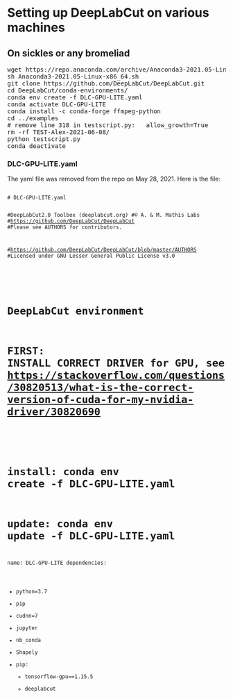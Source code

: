 # Setting up DeepLabCut on various machines


## On sickles or any bromeliad

<pre>
wget https://repo.anaconda.com/archive/Anaconda3-2021.05-Linux-x86_64.sh
sh Anaconda3-2021.05-Linux-x86_64.sh
git clone https://github.com/DeepLabCut/DeepLabCut.git
cd DeepLabCut/conda-environments/
conda env create -f DLC-GPU-LITE.yaml 
conda activate DLC-GPU-LITE
conda install -c conda-forge ffmpeg-python
cd ../examples
# remove line 318 in testscript.py:   allow_growth=True
rm -rf TEST-Alex-2021-06-08/
python testscript.py
conda deactivate
</pre>


### DLC-GPU-LITE.yaml

The yaml file was removed from the repo on May 28, 2021. Here is the file:

<code>
# DLC-GPU-LITE.yaml

#DeepLabCut2.0 Toolbox (deeplabcut.org)
#© A. & M. Mathis Labs
#https://github.com/DeepLabCut/DeepLabCut
#Please see AUTHORS for contributors.

#https://github.com/DeepLabCut/DeepLabCut/blob/master/AUTHORS
#Licensed under GNU Lesser General Public License v3.0
#
# DeepLabCut environment
# FIRST: INSTALL CORRECT DRIVER for GPU, see https://stackoverflow.com/questions/30820513/what-is-the-correct-version-of-cuda-for-my-nvidia-driver/30820690
#
# install: conda env create -f DLC-GPU-LITE.yaml
# update:  conda env update -f DLC-GPU-LITE.yaml
name: DLC-GPU-LITE
dependencies:
  - python=3.7
  - pip
  - cudnn=7
  - jupyter
  - nb_conda
  - Shapely
  - pip:
    - tensorflow-gpu==1.15.5
    - deeplabcut
</code>
